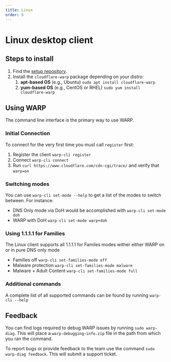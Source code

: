 ```yaml
---
title: Linux
order: 6
---
```


# Linux desktop client

## Steps to install
1. Find the [setup repository](https://pkg.cloudflareclient.com/install).
1. Install the `cloudflare-warp` package depending on your distro:
    1. **apt-based OS** (e.g., Ubuntu) `sudo apt install cloudflare-warp`
    2. **yum-based OS** (e.g., CentOS or RHEL) `sudo yum install cloudflare-warp`

## Using WARP

The command line interface is the primary way to use WARP.

### Initial Connection
To connect for the very first time you must call `register` first:
1. Register the client `warp-cli register`
1. Connect `warp-cli connect`
1. Run `curl https://www.cloudflare.com/cdn-cgi/trace/` and verify that `warp=on`

### Switching modes
You can use `warp-cli set-mode --help` to get a list of the modes to switch between. For instance:

- DNS Only mode via DoH would be accomplished with `warp-cli set-mode doh`
- WARP with DoH `warp-cli set-mode warp+doh`

### Using 1.1.1.1 for Families
The Linux client supports all 1.1.1.1 for Familes modes wither either WARP on or in pure DNS only mode
- Families off `warp-cli set-families-mode off`
- Malware protection `warp-cli set-families-mode malware`
- Malware + Adult Content `warp-cli set-families-mode full`

### Additional commands
A complete list of all supported commands can be found by running `warp-cli --help`

## Feedback
You can find logs required to debug WARP issues by running `sudo warp-diag`. This will place a `warp-debugging-info.zip` file in the path from which you ran the command.

To report bugs or provide feedback to the team use the command `sudo warp-diag feedback`. This will submit a support ticket.
